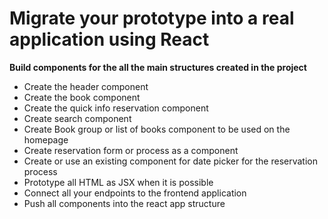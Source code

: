 # Migrate your prototype into a real application using React

 **Build components for the all the main structures created in the project**
 
 -   Create the header component
 -   Create the book component
 -   Create the quick info reservation component
 -   Create search component
 -   Create Book group or list of books component  to be used on the homepage
 -   Create reservation form or process as a component
 -   Create or use an existing component for date picker for the reservation process
 -   Prototype all HTML as JSX when it is possible
 -   Connect all your endpoints to the frontend application
 -   Push all components into the react app structure
